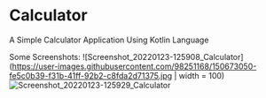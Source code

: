 # Calculator

A Simple Calculator Application Using Kotlin Language

Some Screenshots:
![Screenshot_20220123-125908_Calculator](https://user-images.githubusercontent.com/98251168/150673050-fe5c0b39-f31b-41ff-92b2-c8fda2d71375.jpg | width = 100)
![Screenshot_20220123-125929_Calculator](https://user-images.githubusercontent.com/98251168/150673117-63605145-7349-47fe-8eb7-4f4a3458a78b.jpg)
